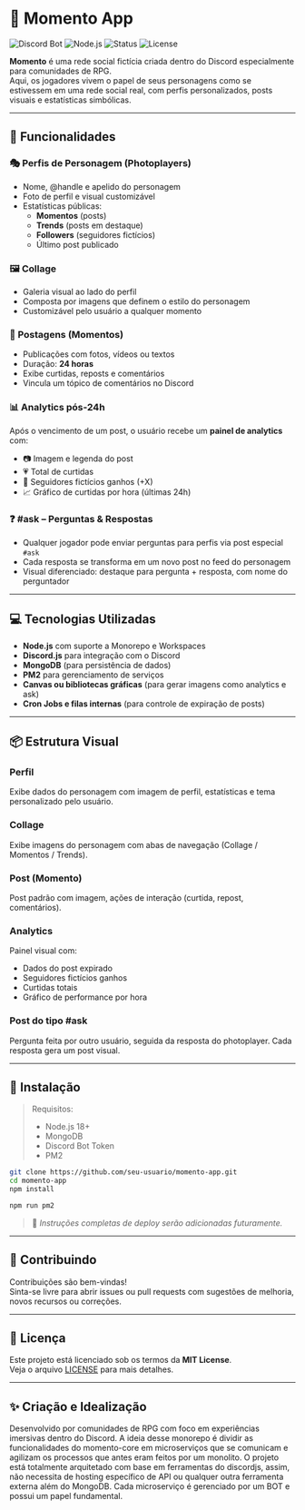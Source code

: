 
# 📸 Momento App

![Discord Bot](https://img.shields.io/badge/Discord-Bot-5865F2?logo=discord&logoColor=white)
![Node.js](https://img.shields.io/badge/Built%20with-Node.js-339933?logo=node.js&logoColor=white)
![Status](https://img.shields.io/badge/status-in%20development-yellow)
![License](https://img.shields.io/badge/license-MIT-blue)

**Momento** é uma rede social fictícia criada dentro do Discord especialmente para comunidades de RPG.  
Aqui, os jogadores vivem o papel de seus personagens como se estivessem em uma rede social real, com perfis personalizados, posts visuais e estatísticas simbólicas.

---

## 🌟 Funcionalidades

### 🎭 Perfis de Personagem (Photoplayers)
- Nome, @handle e apelido do personagem
- Foto de perfil e visual customizável
- Estatísticas públicas:
  - **Momentos** (posts)
  - **Trends** (posts em destaque)
  - **Followers** (seguidores fictícios)
  - Último post publicado

### 🖼️ Collage
- Galeria visual ao lado do perfil
- Composta por imagens que definem o estilo do personagem
- Customizável pelo usuário a qualquer momento

### 📸 Postagens (Momentos)
- Publicações com fotos, vídeos ou textos
- Duração: **24 horas**
- Exibe curtidas, reposts e comentários
- Vincula um tópico de comentários no Discord

### 📊 Analytics pós-24h
Após o vencimento de um post, o usuário recebe um **painel de analytics** com:
- 📷 Imagem e legenda do post
- 💗 Total de curtidas
- 👥 Seguidores fictícios ganhos (+X)
- 📈 Gráfico de curtidas por hora (últimas 24h)

### ❓ #ask – Perguntas & Respostas
- Qualquer jogador pode enviar perguntas para perfis via post especial `#ask`
- Cada resposta se transforma em um novo post no feed do personagem
- Visual diferenciado: destaque para pergunta + resposta, com nome do perguntador

---

## 💻 Tecnologias Utilizadas

- **Node.js** com suporte a Monorepo e Workspaces
- **Discord.js** para integração com o Discord
- **MongoDB** (para persistência de dados)
- **PM2** para gerenciamento de serviços
- **Canvas ou bibliotecas gráficas** (para gerar imagens como analytics e ask)
- **Cron Jobs e filas internas** (para controle de expiração de posts)

---

## 📦 Estrutura Visual

### Perfil
Exibe dados do personagem com imagem de perfil, estatísticas e tema personalizado pelo usuário.

### Collage
Exibe imagens do personagem com abas de navegação (Collage / Momentos / Trends).

### Post (Momento)
Post padrão com imagem, ações de interação (curtida, repost, comentários).

### Analytics
Painel visual com:
- Dados do post expirado
- Seguidores fictícios ganhos
- Curtidas totais
- Gráfico de performance por hora

### Post do tipo #ask
Pergunta feita por outro usuário, seguida da resposta do photoplayer. Cada resposta gera um post visual.

---

## 🚀 Instalação

> Requisitos:
> - Node.js 18+
> - MongoDB
> - Discord Bot Token
> - PM2

```bash
git clone https://github.com/seu-usuario/momento-app.git
cd momento-app
npm install

npm run pm2
```

> 📌 *Instruções completas de deploy serão adicionadas futuramente.*

---

## 🧪 Contribuindo

Contribuições são bem-vindas!  
Sinta-se livre para abrir issues ou pull requests com sugestões de melhoria, novos recursos ou correções.

---

## 📄 Licença

Este projeto está licenciado sob os termos da **MIT License**.  
Veja o arquivo [LICENSE](./LICENSE) para mais detalhes.

---

## ✨ Criação e Idealização

Desenvolvido por comunidades de RPG com foco em experiências imersivas dentro do Discord. A ideia desse monorepo é dividir as funcionalidades do momento-core em microserviços que se comunicam e agilizam os processos que antes eram feitos por um monolito. O projeto está totalmente arquitetado com base em ferramentas do discordjs, assim, não necessita de hosting específico de API ou qualquer outra ferramenta externa além do MongoDB. Cada microserviço é gerenciado por um BOT e possui um papel fundamental.
